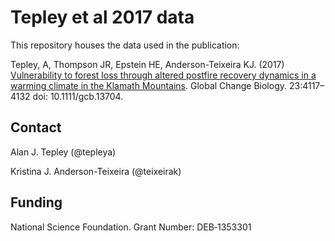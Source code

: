 # Tepley et al 2017 data

This repository houses the data used in the publication:

Tepley, A, Thompson JR, Epstein HE, Anderson-Teixeira KJ. (2017) [Vulnerability to forest loss through altered postfire recovery dynamics in a warming climate in the Klamath Mountains](https://onlinelibrary.wiley.com/doi/abs/10.1111/gcb.13704). Global Change Biology. 23:4117–4132 doi: 10.1111/gcb.13704. 


## Contact

Alan J. Tepley (@tepleya)

Kristina J. Anderson-Teixeira (@teixeirak)

## Funding

National Science Foundation. Grant Number: DEB‐1353301
